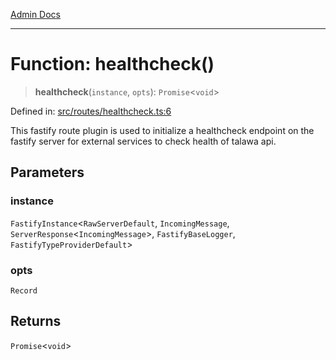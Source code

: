 [Admin Docs](/)

***

# Function: healthcheck()

> **healthcheck**(`instance`, `opts`): `Promise`\<`void`\>

Defined in: [src/routes/healthcheck.ts:6](https://github.com/PratapRathi/talawa-api/blob/8547a42c99c7a44be459745d0018a2deccfb1f66/src/routes/healthcheck.ts#L6)

This fastify route plugin is used to initialize a healthcheck endpoint on the fastify server for external services to check health of talawa api.

## Parameters

### instance

`FastifyInstance`\<`RawServerDefault`, `IncomingMessage`, `ServerResponse`\<`IncomingMessage`\>, `FastifyBaseLogger`, `FastifyTypeProviderDefault`\>

### opts

`Record`

## Returns

`Promise`\<`void`\>
